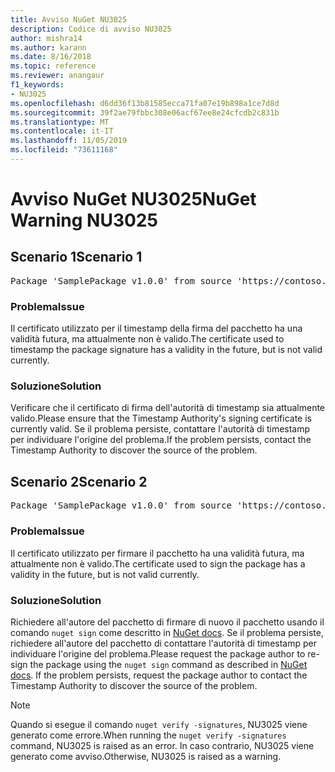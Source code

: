 ```yaml
---
title: Avviso NuGet NU3025
description: Codice di avviso NU3025
author: mishra14
ms.author: karann
ms.date: 8/16/2018
ms.topic: reference
ms.reviewer: anangaur
f1_keywords:
- NU3025
ms.openlocfilehash: d6dd36f13b81585ecca71fa07e19b898a1ce7d8d
ms.sourcegitcommit: 39f2ae79fbbc308e06acf67ee8e24cfcdb2c831b
ms.translationtype: MT
ms.contentlocale: it-IT
ms.lasthandoff: 11/05/2019
ms.locfileid: "73611168"
---
```

# <a name="nuget-warning-nu3025"></a><span data-ttu-id="f44d0-103">Avviso NuGet NU3025</span><span class="sxs-lookup"><span data-stu-id="f44d0-103">NuGet Warning NU3025</span></span>

## <a name="scenario-1"></a><span data-ttu-id="f44d0-104">Scenario 1</span><span class="sxs-lookup"><span data-stu-id="f44d0-104">Scenario 1</span></span>

<pre>Package 'SamplePackage v1.0.0' from source 'https://contoso.com/index.json': The timestamp signing certificate is not yet valid.</pre>

### <a name="issue"></a><span data-ttu-id="f44d0-105">Problema</span><span class="sxs-lookup"><span data-stu-id="f44d0-105">Issue</span></span>

<span data-ttu-id="f44d0-106">Il certificato utilizzato per il timestamp della firma del pacchetto ha una validità futura, ma attualmente non è valido.</span><span class="sxs-lookup"><span data-stu-id="f44d0-106">The certificate used to timestamp the package signature has a validity in the future, but is not valid currently.</span></span>


### <a name="solution"></a><span data-ttu-id="f44d0-107">Soluzione</span><span class="sxs-lookup"><span data-stu-id="f44d0-107">Solution</span></span>

<span data-ttu-id="f44d0-108">Verificare che il certificato di firma dell'autorità di timestamp sia attualmente valido.</span><span class="sxs-lookup"><span data-stu-id="f44d0-108">Please ensure that the Timestamp Authority's signing certificate is currently valid.</span></span> <span data-ttu-id="f44d0-109">Se il problema persiste, contattare l'autorità di timestamp per individuare l'origine del problema.</span><span class="sxs-lookup"><span data-stu-id="f44d0-109">If the problem persists, contact the Timestamp Authority to discover the source of the problem.</span></span>



## <a name="scenario-2"></a><span data-ttu-id="f44d0-110">Scenario 2</span><span class="sxs-lookup"><span data-stu-id="f44d0-110">Scenario 2</span></span>

<pre>Package 'SamplePackage v1.0.0' from source 'https://contoso.com/index.json': The primary signature's timestamp signing certificate is not yet valid.</pre>

### <a name="issue"></a><span data-ttu-id="f44d0-111">Problema</span><span class="sxs-lookup"><span data-stu-id="f44d0-111">Issue</span></span>

<span data-ttu-id="f44d0-112">Il certificato utilizzato per firmare il pacchetto ha una validità futura, ma attualmente non è valido.</span><span class="sxs-lookup"><span data-stu-id="f44d0-112">The certificate used to sign the package has a validity in the future, but is not valid currently.</span></span>


### <a name="solution"></a><span data-ttu-id="f44d0-113">Soluzione</span><span class="sxs-lookup"><span data-stu-id="f44d0-113">Solution</span></span>

<span data-ttu-id="f44d0-114">Richiedere all'autore del pacchetto di firmare di nuovo il pacchetto usando il comando `nuget sign` come descritto in [NuGet docs](https://docs.microsoft.com/nuget/create-packages/sign-a-package). Se il problema persiste, richiedere all'autore del pacchetto di contattare l'autorità di timestamp per individuare l'origine del problema.</span><span class="sxs-lookup"><span data-stu-id="f44d0-114">Please request the package author to re-sign the package using the `nuget sign` command as described in [NuGet docs](https://docs.microsoft.com/nuget/create-packages/sign-a-package). If the problem persists, request the package author to contact the Timestamp Authority to discover the source of the problem.</span></span>


> [!Note]
> <span data-ttu-id="f44d0-115">Quando si esegue il comando `nuget verify -signatures`, NU3025 viene generato come errore.</span><span class="sxs-lookup"><span data-stu-id="f44d0-115">When running the `nuget verify -signatures` command, NU3025 is raised as an error.</span></span> <span data-ttu-id="f44d0-116">In caso contrario, NU3025 viene generato come avviso.</span><span class="sxs-lookup"><span data-stu-id="f44d0-116">Otherwise, NU3025 is raised as a warning.</span></span>